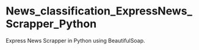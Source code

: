 # News_classification_ExpressNews_Scrapper_Python
Express News Scrapper in Python using BeautifulSoap.
